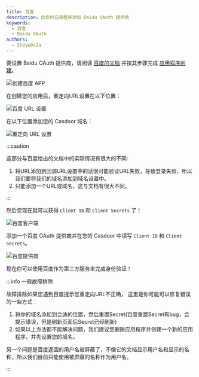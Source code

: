 ```yaml
---
title: 百度
description: 向您的应用程序添加 Baidu OAuth 提供商
keywords:
  - 百度
  - Baidu OAuth
authors:
  - Steve0x2a
---
```


要设置 Baidu OAuth 提供商，请阅读 [百度的文档](https://openauth.baidu.com/doc/regdevelopers.html?qq-pf-to=pcqq.c2c) 并按其步骤完成 [应用程序创建](http://developer.baidu.com/console#app/create)。

![创建百度 APP](/img/providers/OAuth/baiduapp.png)

在创建您的应用后，重定向URL设置在以下位置：

![百度 URL 设置](/img/providers/OAuth/baidusetting.png)

在以下位置添加您的 Casdoor 域名：

![重定向 URL 设置](/img/providers/OAuth/baidudomain.png)

:::caution

这部分与百度给出的文档中的实际情况有很大的不同:

1. 将URL添加到回调URL设置中的话很可能验证URL失败，导致登录失败，所以我们要将我们的域名添加到域名设置中。
2. 只能添加一个URL或域名，这与文档有很大不同。

:::

然后您现在就可以获得 `Client ID` 和 `Client Secrets` 了！

![百度客户端](/img/providers/OAuth/baiduclient.png)

添加一个百度 OAuth 提供商并在您的 Casdoor 中填写 `Client ID` 和 `Client Secrets`。

![百度提供商](/img/providers/OAuth/baiduprovider.png)

现在你可以使用百度作为第三方服务来完成身份验证！

:::info 一般故障排除

故障排除如果您遇到百度提示您重定向URL不正确， 这里是你可能可以修复错误的一些方式：

1. 将你的域名添加到合适的位置，然后重置Secret(百度重置Secret有bug，会提示错误，但是刷新页面后Secret已经刷新)
2. 如果以上方法都不能解决问题，我们建议您删除应用程序并创建一个新的应用程序，并先设置您的域名。

另一个问题是百度返回的用户名被屏蔽了，不像它的文档显示用户名和显示的名称，所以我们目前只能使用被屏蔽的名称作为用户名。

:::
